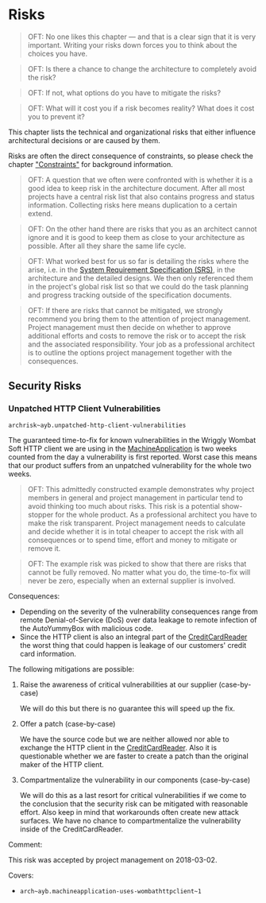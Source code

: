 <!--
  #%L
  OpenFastTrace
  %%
  Copyright (C) 2018 itsallcode.org
  %%
  This document is based on https://arc42.org by Dr. G. Starke & Dr. P. Hruschka
  with modifications and additions from itsallcode.org, licensed under CC-BY-SA 4.0
  #L%
  -->
# Risks

> OFT: No one likes this chapter &mdash; and that is a clear sign that it is very important. Writing your risks down forces you to think about the choices you have.

> OFT: Is there a chance to change the architecture to completely avoid the risk?

> OFT: If not, what options do you have to mitigate the risks?

> OFT: What will it cost you if a risk becomes reality? What does it cost you to prevent it?

This chapter lists the technical and organizational risks that either influence architectural decisions or are caused by them.

Risks are often the direct consequence of constraints, so please check the chapter ["Constraints"](constraints.md) for background information.

> OFT: A question that we often were confronted with is whether it is a good idea to keep risk in the architecture document. After all most projects have a central risk list that also contains progress and status information. Collecting risks here means duplication to a certain extend.

> OFT: On the other hand there are risks that you as an architect cannot ignore and it is good to keep them as close to your architecture as possible. After all they share the same life cycle.

> OFT: What worked best for us so far is detailing the risks where the arise, i.e. in the [System Requirement Specification (SRS)](bibliography.md#srs), in the architecture and the detailed designs. We then only referenced them in the project's global risk list so that we could do the task planning and progress tracking outside of the specification documents.

> OFT: If there are risks that cannot be mitigated, we strongly recommend you bring them to the attention of project management. Project management must then decide on whether to approve additional efforts and costs to remove the risk or to accept the risk and the associated responsibility. Your job as a professional architect is to outline the options project management together with the consequences.

## Security Risks

### Unpatched HTTP Client Vulnerabilities
`archrisk~ayb.unpatched-http-client-vulnerabilities`

The guaranteed time-to-fix for known vulnerabilities in the Wriggly Wombat Soft HTTP client we are using in the [MachineApplication](components/MachineApplication.md) is two weeks counted from the day a vulnerability is first reported. Worst case this means that our product suffers from an unpatched vulnerability for the whole two weeks.

> OFT: This admittedly constructed example demonstrates why project members in general and project management in particular tend to avoid thinking too much about risks. This risk is a potential show-stopper for the whole product. As a professional architect you have to make the risk transparent. Project management needs to calculate and decide whether it is in total cheaper to accept the risk with all consequences or to spend time, effort and money to mitigate or remove it.

> OFT: The example risk was picked to show that there are risks that cannot be fully removed. No matter what you do, the time-to-fix will never be zero, especially when an external supplier is involved.  

Consequences:

* Depending on the severity of the vulnerability consequences range from remote Denial-of-Service (DoS) over data leakage to remote infection of the AutoYummyBox with malicious code.
* Since the HTTP client is also an integral part of the [CreditCardReader](components/CreditCardReader.md) the worst thing that could happen is leakage of our customers' credit card information. 

The following mitigations are possible:

1. Raise the awareness of critical vulnerabilities at our supplier (case-by-case)

   We will do this but there is no guarantee this will speed up the fix.

1. Offer a patch (case-by-case)

   We have the source code but we are neither allowed nor able to exchange the HTTP client in the [CreditCardReader](components/CreditCardReader.md).
   Also it is questionable whether we are faster to create a patch than the original maker of the HTTP client.

1. Compartmentalize the vulnerability in our components (case-by-case)

   We will do this as a last resort for critical vulnerabilities if we come to the conclusion that the security risk can be mitigated with reasonable effort.
   Also keep in mind that workarounds often create new attack surfaces.
   We have no chance to compartmentalize the vulnerability inside of the CreditCardReader.
   
Comment:

This risk was accepted by project management on 2018-03-02.

Covers:

* `arch~ayb.machineapplication-uses-wombathttpclient~1`

